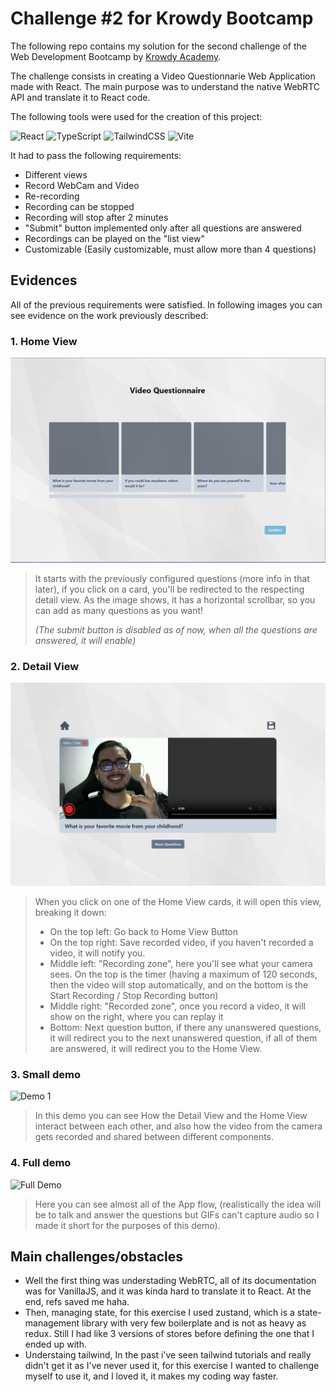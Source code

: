 # **Challenge #2 for Krowdy Bootcamp**

The following repo contains my solution for the second challenge of the Web Development Bootcamp by [Krowdy Academy](https://www.krowdy.com/).

The challenge consists in creating a Video Questionnarie Web Application made with React. The main purpose was to understand the native WebRTC API and translate it to React code.

The following tools were used for the creation of this project:

![React](https://img.shields.io/badge/react-%2320232a.svg?style=for-the-badge&logo=react&logoColor=%2361DAFB)
![TypeScript](https://img.shields.io/badge/typescript-%23007ACC.svg?style=for-the-badge&logo=typescript&logoColor=white)
![TailwindCSS](https://img.shields.io/badge/tailwindcss-%2338B2AC.svg?style=for-the-badge&logo=tailwind-css&logoColor=white)
![Vite](https://img.shields.io/badge/vite-%23646CFF.svg?style=for-the-badge&logo=vite&logoColor=white)

It had to pass the following requirements:

- Different views
- Record WebCam and Video
- Re-recording
- Recording can be stopped
- Recording will stop after 2 minutes
- "Submit" button implemented only after all questions are answered
- Recordings can be played on the "list view"
- Customizable (Easily customizable, must allow more than 4 questions)

## **Evidences**

All of the previous requirements were satisfied. In following images you can see evidence on the work previously described:

### **1. Home View**

![Home view](./readme_images/home_view.png)

> It starts with the previously configured questions (more info in that later), if you click on a card, you'll be redirected to the respecting detail view. As the image shows, it has a horizontal scrollbar, so you can add as many questions as you want!
>
> _(The submit button is disabled as of now, when all the questions are answered, it will enable)_

### **2. Detail View**

![Detail View](./readme_images/detail_view.png)

> When you click on one of the Home View cards, it will open this view, breaking it down:
>
> - On the top left: Go back to Home View Button
> - On the top right: Save recorded video, if you haven't recorded a video, it will notify you.
> - Middle left: "Recording zone", here you'll see what your camera sees. On the top is the timer (having a maximum of 120 seconds, then the video will stop automatically, and on the bottom is the Start Recording / Stop Recording button)
> - Middle right: "Recorded zone", once you record a video, it will show on the right, where you can replay it
> - Bottom: Next question button, if there any unanswered questions, it will redirect you to the next unanswered question, if all of them are answered, it will redirect you to the Home View.

### **3. Small demo**

![Demo 1](readme_images/demo-1.gif)

> In this demo you can see How the Detail View and the Home View interact between each other, and also how the video from the camera gets recorded and shared between different components.

### **4. Full demo**

![Full Demo](readme_images/demo-full.gif)

> Here you can see almost all of the App flow, (realistically the idea will be to talk and answer the questions but GIFs can't capture audio so I made it short for the purposes of this demo).

## **Main challenges/obstacles**

- Well the first thing was understading WebRTC, all of its documentation was for VanillaJS, and it was kinda hard to translate it to React. At the end, refs saved me haha.
- Then, managing state, for this exercise I used zustand, which is a state-management library with very few boilerplate and is not as heavy as redux. Still I had like 3 versions of stores before defining the one that I ended up with.
- Understaing tailwind, In the past i've seen tailwind tutorials and really didn't get it as I've never used it, for this exercise I wanted to challenge myself to use it, and I loved it, it makes my coding way faster.
